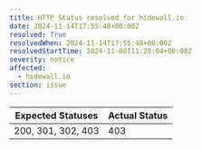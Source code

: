 ```yaml
---
title: HTTP Status resolved for hidewall.io
date: 2024-11-14T17:55:48+00:00Z
resolved: True
resolvedWhen: 2024-11-14T17:55:48+00:00Z
resolvedStartTime: 2024-11-08T11:28:04+00:00Z
severity: notice
affected:
  - hidewall.io
section: issue
---
```


| Expected Statuses | Actual Status  |
|-------------------|----------------|
| 200, 301, 302, 403 | 403 |

